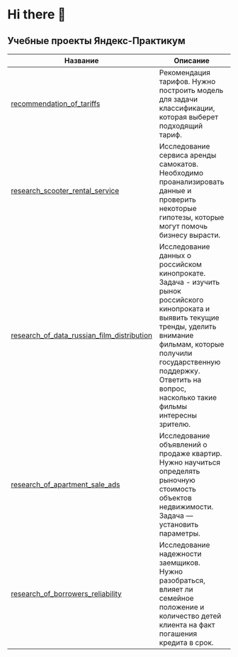 # Hi there 👋

## Учебные проекты Яндекс-Практикум

Название | Описание | Инструменты 
--- | --- | --- 
[recommendation_of_tariffs](https://github.com/Olsh23/recommendation_of_tariffs) | Рекомендация тарифов. Нужно построить модель для задачи классификации, которая выберет подходящий тариф. | pandas, sklearn, LogisticRegression, DecisionTreeClassifier, RandomForestClassifier
[research_scooter_rental_service](https://github.com/Olsh23/research_scooter_rental_service) | Исследование сервиса аренды самокатов. Необходимо проанализировать данные и проверить некоторые гипотезы, которые могут помочь бизнесу вырасти. | math, numpy, pandas, matplotlib, scipy, seaborn
[research_of_data_russian_film_distribution](https://github.com/Olsh23/research_of_data_russian_film_distribution) | Исследование данных о российском кинопрокате. Задача - изучить рынок российского кинопроката и выявить текущие тренды, уделить внимание фильмам, которые получили государственную поддержку. Ответить на вопрос, насколько такие фильмы интересны зрителю. | pandas, matplotlib, missingno
[research_of_apartment_sale_ads](https://github.com/Olsh23/research_of_apartment_sale_ads) | Исследование объявлений о продаже квартир. Нужно научиться определять рыночную стоимость объектов недвижимости. Задача — установить параметры. | pandas, matplotlib, seaborn
[research_of_borrowers_reliability](https://github.com/Olsh23/research_of_borrowers_reliability) | Исследование надежности заемщиков. Нужно разобраться, влияет ли семейное положение и количество детей клиента на факт погашения кредита в срок. | pandas, сводные таблицы 
